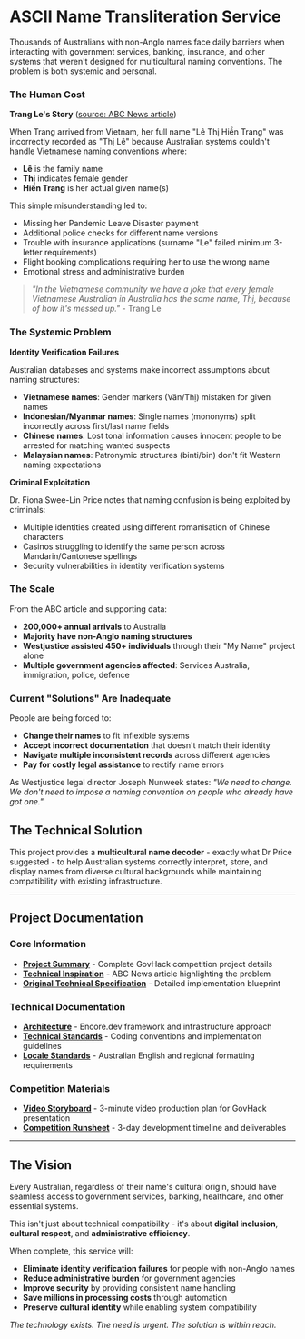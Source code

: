 # ASCII Name Transliteration Service

Thousands of Australians with non-Anglo names face daily barriers when interacting with government services, banking, insurance, and other systems that weren't designed for multicultural naming conventions. The problem is both systemic and personal.

### The Human Cost

**Trang Le's Story** ([source: ABC News article](./article.md))

When Trang arrived from Vietnam, her full name "Lê Thị Hiền Trang" was incorrectly recorded as "Thị Lê" because Australian systems couldn't handle Vietnamese naming conventions where:

- **Lê** is the family name
- **Thị** indicates female gender
- **Hiền Trang** is her actual given name(s)

This simple misunderstanding led to:

- Missing her Pandemic Leave Disaster payment
- Additional police checks for different name versions
- Trouble with insurance applications (surname "Le" failed minimum 3-letter requirements)
- Flight booking complications requiring her to use the wrong name
- Emotional stress and administrative burden

> _"In the Vietnamese community we have a joke that every female Vietnamese Australian in Australia has the same name, Thị, because of how it's messed up."_ - Trang Le

### The Systemic Problem

**Identity Verification Failures**

Australian databases and systems make incorrect assumptions about naming structures:

- **Vietnamese names**: Gender markers (Văn/Thị) mistaken for given names
- **Indonesian/Myanmar names**: Single names (mononyms) split incorrectly across first/last name fields
- **Chinese names**: Lost tonal information causes innocent people to be arrested for matching wanted suspects
- **Malaysian names**: Patronymic structures (binti/bin) don't fit Western naming expectations

**Criminal Exploitation**

Dr. Fiona Swee-Lin Price notes that naming confusion is being exploited by criminals:

- Multiple identities created using different romanisation of Chinese characters
- Casinos struggling to identify the same person across Mandarin/Cantonese spellings
- Security vulnerabilities in identity verification systems

### The Scale

From the ABC article and supporting data:

- **200,000+ annual arrivals** to Australia
- **Majority have non-Anglo naming structures**
- **Westjustice assisted 450+ individuals** through their "My Name" project alone
- **Multiple government agencies affected**: Services Australia, immigration, police, defence

### Current "Solutions" Are Inadequate

People are being forced to:

- **Change their names** to fit inflexible systems
- **Accept incorrect documentation** that doesn't match their identity
- **Navigate multiple inconsistent records** across different agencies
- **Pay for costly legal assistance** to rectify name errors

As Westjustice legal director Joseph Nunweek states: _"We need to change. We don't need to impose a naming convention on people who already have got one."_

## The Technical Solution

This project provides a **multicultural name decoder** - exactly what Dr Price suggested - to help Australian systems correctly interpret, store, and display names from diverse cultural backgrounds while maintaining compatibility with existing infrastructure.

---

## Project Documentation

### Core Information

- **[Project Summary](./project.md)** - Complete GovHack competition project details
- **[Technical Inspiration](./article.md)** - ABC News article highlighting the problem
- **[Original Technical Specification](./idea.md)** - Detailed implementation blueprint

### Technical Documentation

- **[Architecture](./architecture.md)** - Encore.dev framework and infrastructure approach
- **[Technical Standards](./technical.md)** - Coding conventions and implementation guidelines
- **[Locale Standards](../.claude/locale.md)** - Australian English and regional formatting requirements

### Competition Materials

- **[Video Storyboard](./storyboard.md)** - 3-minute video production plan for GovHack presentation
- **[Competition Runsheet](./.context/todo.md)** - 3-day development timeline and deliverables

---

## The Vision

Every Australian, regardless of their name's cultural origin, should have seamless access to government services, banking, healthcare, and other essential systems.

This isn't just about technical compatibility - it's about **digital inclusion**, **cultural respect**, and **administrative efficiency**.

When complete, this service will:

- **Eliminate identity verification failures** for people with non-Anglo names
- **Reduce administrative burden** for government agencies
- **Improve security** by providing consistent name handling
- **Save millions in processing costs** through automation
- **Preserve cultural identity** while enabling system compatibility

_The technology exists. The need is urgent. The solution is within reach._
